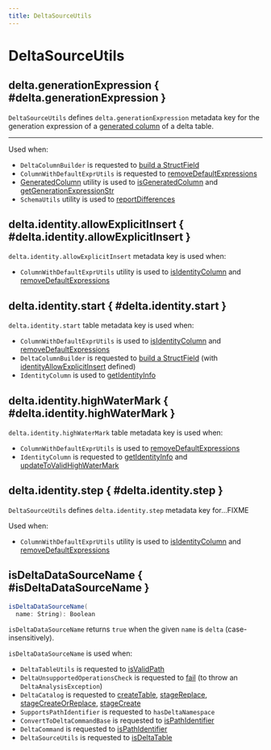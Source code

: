 ```yaml
---
title: DeltaSourceUtils
---
```


# DeltaSourceUtils

## <span id="GENERATION_EXPRESSION_METADATA_KEY"> delta.generationExpression { #delta.generationExpression }

`DeltaSourceUtils` defines `delta.generationExpression` metadata key for the generation expression of a [generated column](../DeltaColumnBuilder.md#generatedAlwaysAs) of a delta table.

---

Used when:

* `DeltaColumnBuilder` is requested to [build a StructField](../DeltaColumnBuilder.md#build)
* `ColumnWithDefaultExprUtils` is requested to [removeDefaultExpressions](../ColumnWithDefaultExprUtils.md#removeDefaultExpressions)
* [GeneratedColumn](../generated-columns/GeneratedColumn.md) utility is used to [isGeneratedColumn](../generated-columns/GeneratedColumn.md#isGeneratedColumn) and [getGenerationExpressionStr](../generated-columns/GeneratedColumn.md#getGenerationExpressionStr)
* `SchemaUtils` utility is used to [reportDifferences](../SchemaUtils.md#reportDifferences)

## <span id="IDENTITY_INFO_ALLOW_EXPLICIT_INSERT"> delta.identity.allowExplicitInsert { #delta.identity.allowExplicitInsert }

`delta.identity.allowExplicitInsert` metadata key is used when:

* `ColumnWithDefaultExprUtils` utility is used to [isIdentityColumn](../ColumnWithDefaultExprUtils.md#isIdentityColumn) and [removeDefaultExpressions](../ColumnWithDefaultExprUtils.md#removeDefaultExpressions)

## <span id="IDENTITY_INFO_START"> delta.identity.start { #delta.identity.start }

`delta.identity.start` table metadata key is used when:

* `ColumnWithDefaultExprUtils` is used to [isIdentityColumn](../ColumnWithDefaultExprUtils.md#isIdentityColumn) and [removeDefaultExpressions](../ColumnWithDefaultExprUtils.md#removeDefaultExpressions)
* `DeltaColumnBuilder` is requested to [build a StructField](../DeltaColumnBuilder.md#build) (with [identityAllowExplicitInsert](../DeltaColumnBuilder.md#identityAllowExplicitInsert) defined)
* `IdentityColumn` is used to [getIdentityInfo](../identity-columns/IdentityColumn.md#getIdentityInfo)

## <span id="IDENTITY_INFO_HIGHWATERMARK"> delta.identity.highWaterMark { #delta.identity.highWaterMark }

`delta.identity.highWaterMark` table metadata key is used when:

* `ColumnWithDefaultExprUtils` is used to [removeDefaultExpressions](../ColumnWithDefaultExprUtils.md#removeDefaultExpressions)
* `IdentityColumn` is requested to [getIdentityInfo](../identity-columns/IdentityColumn.md#getIdentityInfo) and [updateToValidHighWaterMark](../identity-columns/IdentityColumn.md#updateToValidHighWaterMark)

## <span id="IDENTITY_INFO_STEP"> delta.identity.step { #delta.identity.step }

`DeltaSourceUtils` defines `delta.identity.step` metadata key for...FIXME

Used when:

* `ColumnWithDefaultExprUtils` utility is used to [isIdentityColumn](../ColumnWithDefaultExprUtils.md#isIdentityColumn) and [removeDefaultExpressions](../ColumnWithDefaultExprUtils.md#removeDefaultExpressions)

## isDeltaDataSourceName { #isDeltaDataSourceName }

```scala
isDeltaDataSourceName(
  name: String): Boolean
```

`isDeltaDataSourceName` returns `true` when the given `name` is `delta` (case-insensitively).

`isDeltaDataSourceName` is used when:

* `DeltaTableUtils` is requested to [isValidPath](../DeltaTableUtils.md#isValidPath)
* `DeltaUnsupportedOperationsCheck` is requested to [fail](../DeltaUnsupportedOperationsCheck.md#fail) (to throw an `DeltaAnalysisException`)
* `DeltaCatalog` is requested to [createTable](../DeltaCatalog.md#createTable), [stageReplace](../DeltaCatalog.md#stageReplace), [stageCreateOrReplace](../DeltaCatalog.md#stageCreateOrReplace), [stageCreate](../DeltaCatalog.md#stageCreate)
* `SupportsPathIdentifier` is requested to `hasDeltaNamespace`
* `ConvertToDeltaCommandBase` is requested to [isPathIdentifier](../commands/convert/ConvertToDeltaCommand.md#isPathIdentifier)
* `DeltaCommand` is requested to [isPathIdentifier](../commands/DeltaCommand.md#isPathIdentifier)
* `DeltaSourceUtils` is requested to [isDeltaTable](#isDeltaTable)
